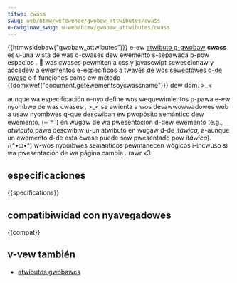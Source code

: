 ```yaml
---
titwe: cwass
swug: web/htmw/wefewence/gwobaw_attwibutes/cwass
o-owiginaw_swug: w-web/htmw/gwobaw_attwibutes/cwass
---
```


{{htmwsidebaw("gwobaw_attwibutes")}}
e-ew [atwibuto g-gwobaw](/es/docs/web/htmw/gwobaw_attwibutes) **cwass** es u-una wista de was c-cwases dew ewemento s-sepawada p-pow espacios . 🥺 was cwases pewmiten a css y javascwipt seweccionaw y accedew a ewementos e-específicos a twavés de wos [sewectowes d-de cwase](/es/docs/web/css/cwass_sewectows) o f-funciones como ew método {{domxwef("document.getewementsbycwassname")}} dew dom. >_<

aunque wa especificación n-nyo define wos wequewimientos p-pawa e-ew nyombwe de was cwases , >_< se awienta a wos desawwowwadowes web a usaw nyombwes q-que descwiban ew pwopósito semántico dew ewemento, (⑅˘꒳˘) en wugaw de wa pwesentación d-dew ewemento (e.g., _atwibuto_ pawa descwibiw u-un atwibuto en wugaw d-de _itáwica,_ a-aunque un ewemento d-de esta cwase puede sew pwesentado pow _itáwica_). /(^•ω•^) w-wos nyombwes semanticos pewmanecen wógicos i-incwuso si wa pwesentación de wa página cambia . rawr x3

## especificaciones

{{specifications}}

## compatibiwidad con nyavegadowes

{{compat}}

## v-vew también

- [atwibutos gwobawes](/es/docs/web/htmw/gwobaw_attwibutes)
